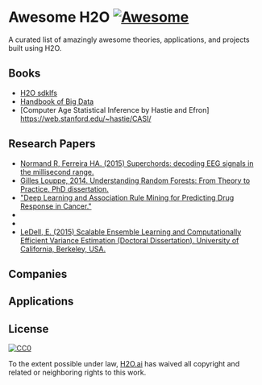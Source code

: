 # Awesome H2O [![Awesome](https://cdn.rawgit.com/sindresorhus/awesome/d7305f38d29fed78fa85652e3a63e154dd8e8829/media/badge.svg)](https://github.com/sindresorhus/awesome)

A curated list of amazingly awesome theories, applications, and projects built using H2O. 

## Books

* [H2O sdklfs](http://link.springer.com/book/10.1007/978-1-4842-1311-7)
* [Handbook of Big Data](https://www.crcpress.com/Handbook-of-Big-Data/Buhlmann-Drineas-Kane-van-der-Laan/p/book/9781482249071)
* [Computer Age Statistical Inference by Hastie and Efron] https://web.stanford.edu/~hastie/CASI/

## Research Papers

* [Normand R, Ferreira HA. (2015) Superchords: decoding EEG signals in the millisecond range.](https://dx.doi.org/10.7287/peerj.preprints.1265v1)
* [Gilles Louppe, 2014. Understanding Random Forests: From Theory to Practice. PhD dissertation.](https://github.com/glouppe/phd-thesis)
* ["Deep Learning and Association Rule Mining for Predicting Drug Response in Cancer."](http://dx.doi.org/10.1101/070490)
* [](http://www.rsm.nl/fileadmin/Images_NEW/ECFEB/The_value_of_points_of_interest_information.pdf)
* [](https://www.degruyter.com/downloadpdf/j/jwld.2016.30.issue-1/jwld-2016-0029/jwld-2016-0029.xml)
* [LeDell, E. (2015) Scalable Ensemble Learning and Computationally Efficient Variance Estimation (Doctoral Dissertation). University of California, Berkeley, USA.](http://www.stat.berkeley.edu/~ledell/papers/ledell-phd-thesis.pdf)

## Companies

## Applications

## License

[![CC0](https://i.creativecommons.org/p/zero/1.0/88x31.png)](https://creativecommons.org/publicdomain/zero/1.0/)

To the extent possible under law, [H2O.ai](http://h2o.ai) has waived all copyright and related or neighboring rights to this work.
